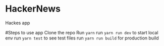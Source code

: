 # HackerNews
Hackes app

#Steps to use app
Clone the repo
Run `yarn`
run `yarn run dev` to start local env
run `yarn test` to see test files
run `yarn run build` for production build
